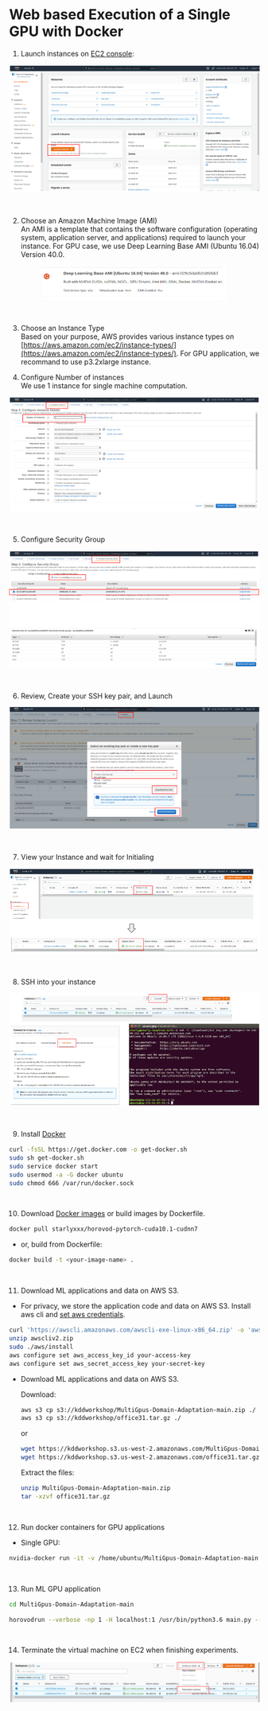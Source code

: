 # Web based Execution of a Single GPU with Docker     

1. Launch instances on [EC2 console](https://us-west-2.console.aws.amazon.com/ec2/v2/home):   
<p align="center"><img src="../docs/launchvms.png"/></p><br/>

2. Choose an Amazon Machine Image (AMI)  
An AMI is a template that contains the software configuration (operating system, application server, and applications) required to launch your instance.
For GPU case, we use Deep Learning Base AMI (Ubuntu 16.04) Version 40.0.  
<p align="center"><img src="../docs/ami.png"/></p><br/>

3. Choose an Instance Type  
Based on your purpose, AWS provides various instance types on [https://aws.amazon.com/ec2/instance-types/](https://aws.amazon.com/ec2/instance-types/). For GPU application, we recommand to use p3.2xlarge instance.



4. Configure Number of instances  
We use 1 instance for single machine computation.
<p align="center"><img src="../docs/instancenumber.png"/></p><br/>

5. Configure Security Group
<p align="center"><img src="../docs/sg.png"/></p><br/>

6. Review, Create your SSH key pair, and Launch
<p align="center"><img src="../docs/keypair.png"/></p><br/>

7. View your Instance and wait for Initialing
<p align="center"><img src="../docs/status.png"/></p><br/>

8. SSH into your instance
<p align="center"><img src="../docs/ssh.png"/></p><br/>

9. Install [Docker](https://docs.docker.com/engine/install/ubuntu/)
```bash
curl -fsSL https://get.docker.com -o get-docker.sh
sudo sh get-docker.sh
sudo service docker start
sudo usermod -a -G docker ubuntu
sudo chmod 666 /var/run/docker.sock
```
<br/>

10. Download [Docker images](https://hub.docker.com/u/starlyxxx) or build images by Dockerfile.

```bash
docker pull starlyxxx/horovod-pytorch-cuda10.1-cudnn7
```
- or, build from Dockerfile:

```bash
docker build -t <your-image-name> .
```
<br/>

11. Download ML applications and data on AWS S3.
- For privacy, we store the application code and data on AWS S3. Install aws cli and [set aws credentials](https://console.aws.amazon.com/iam/home?#/security_credentials).
```bash
curl 'https://awscli.amazonaws.com/awscli-exe-linux-x86_64.zip' -o 'awscliv2.zip'
unzip awscliv2.zip
sudo ./aws/install
aws configure set aws_access_key_id your-access-key
aws configure set aws_secret_access_key your-secret-key
```
- Download ML applications and data on AWS S3.

  Download:

  ```bash
  aws s3 cp s3://kddworkshop/MultiGpus-Domain-Adaptation-main.zip ./
  aws s3 cp s3://kddworkshop/office31.tar.gz ./
  ```
  or
  ```bash
  wget https://kddworkshop.s3.us-west-2.amazonaws.com/MultiGpus-Domain-Adaptation-main.zip
  wget https://kddworkshop.s3.us-west-2.amazonaws.com/office31.tar.gz
  ```
  Extract the files:
  ```bash
  unzip MultiGpus-Domain-Adaptation-main.zip
  tar -xzvf office31.tar.gz
  ```
  <br/>

12. Run docker containers for GPU applications

- Single GPU:
```bash
nvidia-docker run -it -v /home/ubuntu/MultiGpus-Domain-Adaptation-main:/root/MultiGpus-Domain-Adaptation-main -v /home/ubuntu/office31:/root/office31 starlyxxx/horovod-pytorch-cuda10.1-cudnn7:latest /bin/bash
```
<br/>  

13. Run ML GPU application

```bash
cd MultiGpus-Domain-Adaptation-main
```
```bash
horovodrun --verbose -np 1 -H localhost:1 /usr/bin/python3.6 main.py --config DeepCoral/DeepCoral.yaml --data_dir ../office31 --src_domain webcam --tgt_domain amazon
```
<br/>

14. Terminate the virtual machine on EC2 when finishing experiments.

<p align="center"><img src="../docs/terminate.png"/></p>
<br/>
